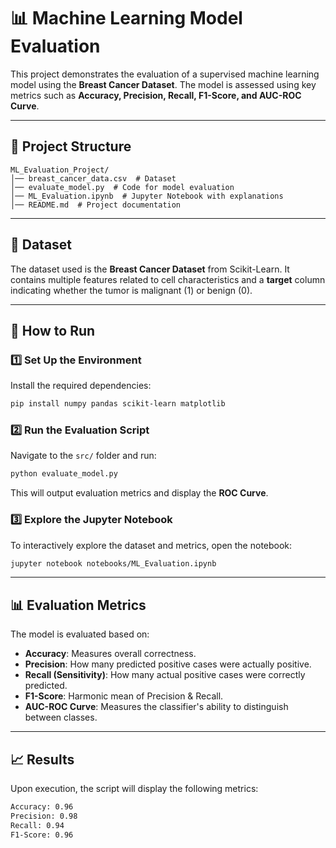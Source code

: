 # 📊 Machine Learning Model Evaluation

This project demonstrates the evaluation of a supervised machine learning model using the **Breast Cancer Dataset**. The model is assessed using key metrics such as **Accuracy, Precision, Recall, F1-Score, and AUC-ROC Curve**.

---

## 📂 Project Structure

```
ML_Evaluation_Project/
│── breast_cancer_data.csv  # Dataset
│── evaluate_model.py  # Code for model evaluation
│── ML_Evaluation.ipynb  # Jupyter Notebook with explanations
│── README.md  # Project documentation
```

---

## 📌 Dataset

The dataset used is the **Breast Cancer Dataset** from Scikit-Learn. It contains multiple features related to cell characteristics and a **target** column indicating whether the tumor is malignant (1) or benign (0).



---

## 🚀 How to Run

### 1️⃣ **Set Up the Environment**
Install the required dependencies:

```bash
pip install numpy pandas scikit-learn matplotlib
```

### 2️⃣ **Run the Evaluation Script**
Navigate to the `src/` folder and run:

```bash
python evaluate_model.py
```

This will output evaluation metrics and display the **ROC Curve**.

### 3️⃣ **Explore the Jupyter Notebook**
To interactively explore the dataset and metrics, open the notebook:

```bash
jupyter notebook notebooks/ML_Evaluation.ipynb
```

---

## 📊 Evaluation Metrics
The model is evaluated based on:

- **Accuracy**: Measures overall correctness.
- **Precision**: How many predicted positive cases were actually positive.
- **Recall (Sensitivity)**: How many actual positive cases were correctly predicted.
- **F1-Score**: Harmonic mean of Precision & Recall.
- **AUC-ROC Curve**: Measures the classifier's ability to distinguish between classes.

---

## 📈 Results
Upon execution, the script will display the following metrics:

```bash
Accuracy: 0.96
Precision: 0.98
Recall: 0.94
F1-Score: 0.96
```